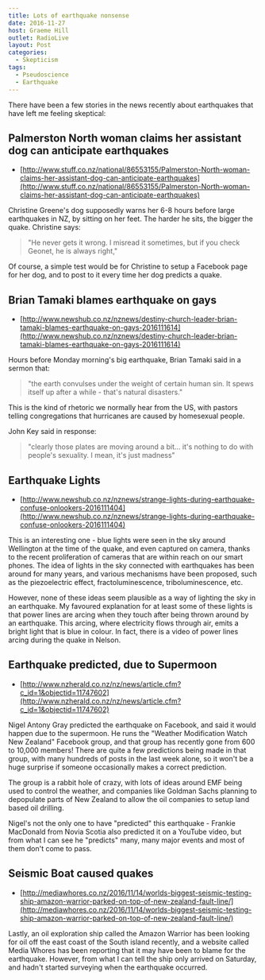 ```yaml
---
title: Lots of earthquake nonsense
date: 2016-11-27
host: Graeme Hill
outlet: RadioLive
layout: Post
categories:
  - Skepticism
tags:
  - Pseudoscience
  - Earthquake
---
```


There have been a few stories in the news recently about earthquakes that have left me feeling skeptical:

<!-- more -->

## Palmerston North woman claims her assistant dog can anticipate earthquakes

- [http://www.stuff.co.nz/national/86553155/Palmerston-North-woman-claims-her-assistant-dog-can-anticipate-earthquakes](http://www.stuff.co.nz/national/86553155/Palmerston-North-woman-claims-her-assistant-dog-can-anticipate-earthquakes)

Christine Greene's dog supposedly warns her 6-8 hours before large earthquakes in NZ, by sitting on her feet. The harder he sits, the bigger the quake. Christine says:

> "He never gets it wrong. I misread it sometimes, but if you check Geonet, he is always right,"

Of course, a simple test would be for Christine to setup a Facebook page for her dog, and to post to it every time her dog predicts a quake.

## Brian Tamaki blames earthquake on gays

- [http://www.newshub.co.nz/nznews/destiny-church-leader-brian-tamaki-blames-earthquake-on-gays-2016111614](http://www.newshub.co.nz/nznews/destiny-church-leader-brian-tamaki-blames-earthquake-on-gays-2016111614)

Hours before Monday morning's big earthquake, Brian Tamaki said in a sermon that:

> "the earth convulses under the weight of certain human sin. It spews itself up after a while - that's natural disasters."

This is the kind of rhetoric we normally hear from the US, with pastors telling congregations that hurricanes are caused by homesexual people.

John Key said in response:

> "clearly those plates are moving around a bit… it's nothing to do with people's sexuality. I mean, it's just madness"

## Earthquake Lights

- [http://www.newshub.co.nz/nznews/strange-lights-during-earthquake-confuse-onlookers-2016111404](http://www.newshub.co.nz/nznews/strange-lights-during-earthquake-confuse-onlookers-2016111404)

This is an interesting one - blue lights were seen in the sky around Wellington at the time of the quake, and even captured on camera, thanks to the recent proliferation of cameras that are within reach on our smart phones. The idea of lights in the sky connected with earthquakes has been around for many years, and various mechanisms have been proposed, such as the piezoelectric effect, fractoluminescence, triboluminescence, etc.

However, none of these ideas seem plausible as a way of lighting the sky in an earthquake. My favoured explanation for at least some of these lights is that power lines are arcing when they touch after being thrown around by an earthquake. This arcing, where electricity flows through air, emits a bright light that is blue in colour. In fact, there is a video of power lines arcing during the quake in Nelson.

## Earthquake predicted, due to Supermoon

- [http://www.nzherald.co.nz/nz/news/article.cfm?c_id=1&objectid=11747602](http://www.nzherald.co.nz/nz/news/article.cfm?c_id=1&objectid=11747602)

Nigel Antony Gray predicted the earthquake on Facebook, and said it would happen due to the supermoon. He runs the "Weather Modification Watch New Zealand" Facebook group, and that group has recently gone from 600 to 10,000 members! There are quite a few predictions being made in that group, with many hundreds of posts in the last week alone, so it won't be a huge surprise if someone occasionally makes a correct prediction.

The group is a rabbit hole of crazy, with lots of ideas around EMF being used to control the weather, and companies like Goldman Sachs planning to depopulate parts of New Zealand to allow the oil companies to setup land based oil drilling.

Nigel's not the only one to have "predicted" this earthquake - Frankie MacDonald from Novia Scotia also predicted it on a YouTube video, but from what I can see he "predicts" many, many major events and most of them don't come to pass.

## Seismic Boat caused quakes

- [http://mediawhores.co.nz/2016/11/14/worlds-biggest-seismic-testing-ship-amazon-warrior-parked-on-top-of-new-zealand-fault-line/](http://mediawhores.co.nz/2016/11/14/worlds-biggest-seismic-testing-ship-amazon-warrior-parked-on-top-of-new-zealand-fault-line/)

Lastly, an oil exploration ship called the Amazon Warrior has been looking for oil off the east coast of the South island recently, and a website called Media Whores has been reporting that it may have been to blame for the earthquake. However, from what I can tell the ship only arrived on Saturday, and hadn't started surveying when the earthquake occurred.
